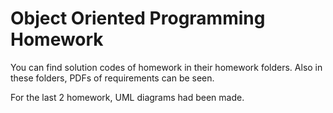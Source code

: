 # Object Oriented Programming Homework
You can find solution codes of homework in their homework folders. Also in these folders, PDFs of requirements can be seen. 

For the last 2 homework, UML diagrams had been made.
